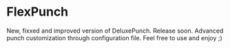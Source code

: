 # FlexPunch
New, fixxed and improved version of DeluxePunch. Release soon.
Advanced punch customization through configuration file. Feel free to use and enjoy ;)
